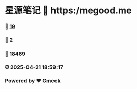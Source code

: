 # 星源笔记 :link: https:/megood.me 
### :page_facing_up: [19](https:/megood.me/tag.html) 
### :speech_balloon: 2 
### :hibiscus: 18469 
### :alarm_clock: 2025-04-21 18:59:17 
### Powered by :heart: [Gmeek](https://github.com/Meekdai/Gmeek)
